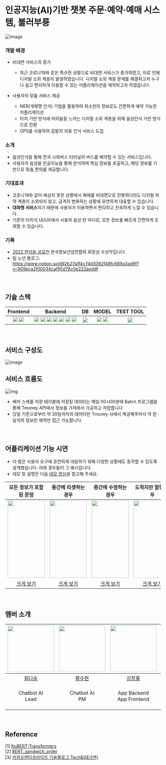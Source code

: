 # 인공지능(AI)기반 챗봇 주문·예약·예매 시스템, 불러부릉



![image](https://user-images.githubusercontent.com/79521972/215462121-739c08cf-af88-4ee9-b549-b6849c35b1bc.png)

### 개발 배경 
 - 비대면 서비스의 증가 
    - 최근 코로나19와 같은 특수한 상황으로 비대면 서비스가 증가하였고, 이로 인해 디지털 소외 계층이 발생하였습니다. 디지털 소외 계층 문제를 해결하고자 누구나 쉽고 편리하게 이용할 수 있는 어플리케이션을 제작하고자 하였습니다. 
  
 - 사용자의 맞춤 서비스 제공 
    - NER(개체명 인식) 기법을 활용하여 최소한의 정보로도 간편하게 예약 가능한 어플리케이션 
    - 터치 기반 방식에 어려움을 느끼는 디지털 소외 계층을 위해 음성인식 기반 방식으로 전환 
    - GPS를 사용하여 출발지 자동 인식 서비스 도입 

### 소개

- 음성인식을 통해 전국 시외버스 터미널의 버스를 예약할 수 있는 서비스입니다.
- 사용자의 음성을 인공지능을 통해 분석하여 핵심 정보를 추출하고, 해당 정보를 기반으로 맞춤 편의를 제공합니다.



### 기대효과

- 코로나19와 같이 예상치 못한 상황에서 예매를 비대면으로 진행하더라도 디지털 취약 계층이 소외되지 않고, 급격히 변화하는 상황에 유연하게 대응할 수 있습니다. 
- **대화형 서비스**이기 때문에 사용자가 이용하면서 편리하고 친숙하게 느낄 수 있습니다. 
- 기존의 터치식 UI/UX에서 사용자 음성 한 마디로, 모든 정보를 빠르게 간편하게 조회할 수 있습니다.



### 기록 

- [2022 한이음 공모전](https://www.hanium.or.kr/portal/subscription/info.do?trackSeq=8) 한국정보산업연합회 회장상 수상작입니다.
- 팀 노션 블로그: https://www.notion.so/d92b27a1f4c74d3092f48fc689a3ad9f?v=909eca2f00034caf95d76c0e222aeddf





#### <br/>
## 기술 스택

|                           Frontend                           |                           Backend                            |                              DB                              |                            MODEL                             |                          TEST TOOL                           |
| :----------------------------------------------------------: | :----------------------------------------------------------: | :----------------------------------------------------------: | :----------------------------------------------------------: | :----------------------------------------------------------: |
| <img src="https://img.shields.io/badge/react_native-%2320232a.svg?style=for-the-badge&logo=react&logoColor=%2361DAFB"/> <img src="https://img.shields.io/badge/redux-%23593d88.svg?style=for-the-badge&logo=redux&logoColor=white"/> | <img src="https://img.shields.io/badge/-TmoneyAPI-purple"/> <img src="https://img.shields.io/badge/NodeJs-339933?style=flat-square&logo=Node.js&logoColor=white"/> <img src="https://img.shields.io/badge/Express-000000?style=flat-square&logo=Express&logoColor=white"/> <img src="https://img.shields.io/badge/PM2-2B037A?style=flat-square&logo=PM2&logoColor=white"/> <img src="https://img.shields.io/badge/Flask-000000?style=flat-square&logo=Flask&logoColor=white"/> <img src="https://img.shields.io/badge/AWS-232F3E?style=flat-square&logo=Amazon AWS&logoColor=white"/> <img src="https://img.shields.io/badge/JWT-000000?style=flat-square&logo=Json Web Tokens&logoColor=white"/> | <img src="https://img.shields.io/badge/MySQL-4479A1?style=flat-square&logo=mysql&logoColor=white"/> | <img src="https://img.shields.io/badge/Python-3776AB?style=flat-square&logo=python&logoColor=white"/> <img src="https://img.shields.io/badge/PyTorch-EE4C2C?style=flat-square&logo=pytorch&logoColor=white"/> | <img src="https://img.shields.io/badge/Postman-FF6C37?style=flat-square&logo=postman&logoColor=white"/> |




#### <br/>
## 서비스 구성도

![image](https://user-images.githubusercontent.com/79521972/215478809-1bf2bb82-f2c9-4561-90c3-dec658c53bdb.png)

## 서비스 흐름도

![img](https://www.hanium.or.kr/html/synap/20221119091651559.hwp.files/BIN0001.png)



- 배차 스케줄 저장 테이블에 저장된 데이터는 매일 00시00분에 Batch 프로그램을 통해 Tmoney API에서 정보를 가져와서 가공하고 저장합니다
- 당일 기준으로부터 약 30일까지의 데이터만 Tmoney 사에서 제공해주어서 약 한 달치의 정보만 예약만 접근 가능합니다.


#### <br/>
## 어플리케이션 기능 시연

- 더 많은 사용자 요구에 유연하게 대응하기 위해 다양한 상황에도 동작할 수 있도록 설계했습니다. 아래 경우들이 그 예시입니다.
- 데모 및 설명은 다음 [데모 영상](https://www.youtube.com/watch?v=6zD_0TfGN8E)을 참고해 주세요. 


|                   모든 정보가 포함된 문장                    |                     중간에 리셋하는 경우                     |                     중간에 수정하는 경우                     |                      도착지만 말한 경우                      |                         승차권 확인                          |
| :----------------------------------------------------------: | :----------------------------------------------------------: | :----------------------------------------------------------: | :----------------------------------------------------------: | :----------------------------------------------------------: |
| <img src = "https://user-images.githubusercontent.com/79521972/215475729-7b865432-7f2c-42f8-8998-3a3860094916.gif" width = 120vw height = 250vh> | <img src = "https://user-images.githubusercontent.com/79521972/215478237-0a4d4c60-2ddc-4810-9898-0d80fb14cf52.gif?raw=true" width = 120vw height = 250vh> | <img src = "https://user-images.githubusercontent.com/79521972/215477360-976ab9ca-cb6c-417e-a617-5e189da0e42f.gif?raw=true" width = 120vw height = 250vh> | <img src = "https://user-images.githubusercontent.com/79521972/215476950-c0b23b52-a4a1-44f0-9f4e-9ee3a8674b78.gif?raw=true" width = 120vw height = 250vh> | <img src = "https://user-images.githubusercontent.com/79521972/215476255-f412f81b-1783-4b64-9775-98252e4421dd.gif?raw=true" width = 120vw height = 250vh> |
| [크게 보기](https://user-images.githubusercontent.com/79521972/215475729-7b865432-7f2c-42f8-8998-3a3860094916.gif) | [크게 보기](https://user-images.githubusercontent.com/79521972/215478237-0a4d4c60-2ddc-4810-9898-0d80fb14cf52.gif) | [크게 보기](https://user-images.githubusercontent.com/79521972/215477360-976ab9ca-cb6c-417e-a617-5e189da0e42f.gif) | [크게 보기](https://user-images.githubusercontent.com/79521972/215476950-c0b23b52-a4a1-44f0-9f4e-9ee3a8674b78.gif) | [크게 보기](https://user-images.githubusercontent.com/79521972/215476255-f412f81b-1783-4b64-9775-98252e4421dd.gif) |




#### <br/>
## 멤버 소개

|                 <img src ="https://user-images.githubusercontent.com/99237732/217768543-78df9979-a377-4c23-a247-fda5a978b69f.jpg" width="150px">                         |<img src = "https://user-images.githubusercontent.com/77714083/217750266-1c249c39-af23-4210-bb13-8a21dc72ea89.jpg" width = "150px">                                       | <img src="https://user-images.githubusercontent.com/79521972/215472852-665c36fd-1397-461e-aced-6380dc92f563.png" width="150px"> |                                     |
| :---------------------------------------------: | :------------------------------------: |  :------------------------------------: | :----------------------------------: |
| [최다솜](https://github.com/podongx2somm) | [황수현](https://github.com/suhyeon17) |           [강창룡](https://github.com/speardragon)           | [조준기](https://github.com/jknadan) |
|             Chatbot AI <br> Lead              |               Chatbot AI <br> PM              |                  App Backend <br> App Frontend                   |      App Backend <br> App Frontend       |




#### <br/>
## Reference
[1] [KoBERT-Transformers](https://github.com/monologg/KoBERT-Transformers)<br/>
[2] [BERT_sandwich_order](https://github.com/k151202/BERT_sandwich_order)<br/>
[3] [카카오엔터프라이즈 기술블로그 Tech&(테크앤)](https://tech.kakaoenterprise.com/58)<br/>






